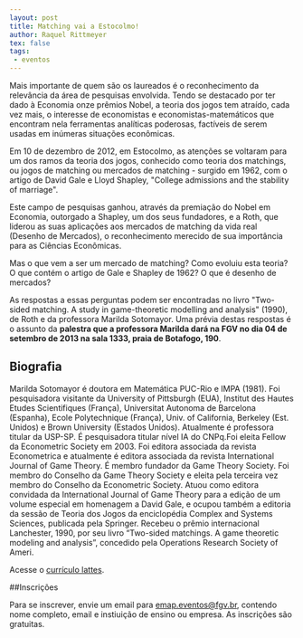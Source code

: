 ```yaml
---
layout: post
title: Matching vai a Estocolmo!
author: Raquel Rittmeyer
tex: false
tags:
 - eventos
---
```


Mais importante de quem são os laureados é o reconhecimento da
relevância da área de pesquisas envolvida. Tendo se destacado por ter
dado à Economia onze prêmios Nobel, a teoria dos jogos tem atraído,
cada vez mais, o interesse de economistas e economistas-matemáticos
que encontram nela ferramentas analíticas poderosas, factíveis de
serem usadas em inúmeras situações econômicas.

Em 10 de dezembro de 2012, em Estocolmo, as atenções se voltaram para
um dos ramos da teoria dos jogos, conhecido como teoria dos matchings,
ou jogos de matching ou mercados de matching - surgido em 1962, com o
artigo de David Gale e Lloyd Shapley, "College admissions and the
stability of marriage".

Este campo de pesquisas ganhou, através da premiação do Nobel em
Economia, outorgado a Shapley, um dos seus fundadores, e a Roth, que
liderou as suas aplicações aos mercados de matching da vida real
(Desenho de Mercados), o reconhecimento merecido de sua importância
para as Ciências Econômicas.

Mas o que vem a ser um mercado de matching? Como evoluiu esta teoria?
O que contém o artigo de Gale e Shapley de 1962? O que é desenho de
mercados?

As respostas a essas perguntas podem ser encontradas no livro
"Two-sided matching. A study in game-theoretic modelling and analysis"
(1990), de Roth e da professora Marilda Sotomayor. Uma prévia destas
respostas é o assunto da <strong>palestra que a professora Marilda
dará na FGV no dia 04 de setembro de 2013 na sala 1333, praia de
Botafogo, 190</strong>.

## Biografia

Marilda Sotomayor é doutora em Matemática PUC-Rio e IMPA (1981). Foi
pesquisadora visitante da University of Pittsburgh (EUA), Institut des
Hautes Etudes Scientifiques (França), Universitat Autonoma de
Barcelona (Espanha), Ecole Polytechnique (França), Univ. of
California, Berkeley (Est. Unidos) e Brown University (Estados
Unidos). Atualmente é professora titular da USP-SP. É pesquisadora
titular nível IA do CNPq.Foi eleita Fellow da Econometric Society
em 2003. Foi editora associada da revista Econometrica e atualmente é
editora associada da revista International Journal of Game Theory. É
membro fundador da Game Theory Society. Foi membro do Conselho da Game
Theory Society e eleita pela terceira vez membro do Conselho da
Econometric Society. Atuou como editora convidada da International
Journal of Game Theory para a edição de um volume especial em
homenagem a David Gale, e ocupou também a editoria da sessão de Teoria
dos Jogos da enciclopédia Complex and Systems Sciences, publicada pela
Springer. Recebeu o prêmio internacional Lanchester, 1990, por seu
livro “Two-sided matchings. A game theoretic modeling and analysis”,
concedido pela Operations Research Society of Ameri.

Acesse o [currículo lattes](http://lattes.cnpq.br/6641728572790381).

##Inscrições

Para se inscrever, envie um email para <emap.eventos@fgv.br>, contendo
nome completo, email e instiuição de ensino ou empresa. As inscrições
são gratuitas.

